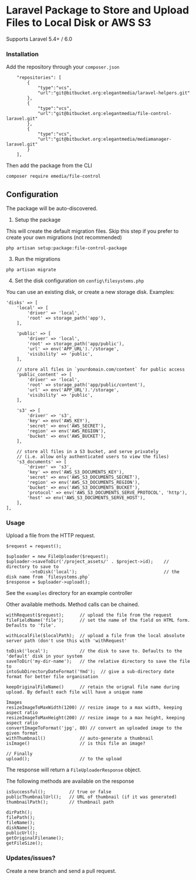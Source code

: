 # Laravel Package to Store and Upload Files to Local Disk or AWS S3

Supports Laravel 5.4+ / 6.0


### Installation

Add the repository through your `composer.json`
```
    "repositories": [
        {
            "type":"vcs",
            "url":"git@bitbucket.org:elegantmedia/laravel-helpers.git"
        },
        {
            "type":"vcs",
            "url":"git@bitbucket.org:elegantmedia/file-control-laravel.git"
        },
        {
            "type":"vcs",
            "url":"git@bitbucket.org:elegantmedia/mediamanager-laravel.git"
        }
    ],
```

Then add the package from the CLI
```
composer require emedia/file-control
```

## Configuration

The package will be auto-discovered.

1. Setup the package

This will create the default migration files. Skip this step if you prefer to create your own migrations (not recommended)
```
php artisan setup:package:file-control-package
```

3. Run the migrations
```
php artisan migrate
```

4. Set the disk configuration on `config\filesystems.php`

You can use an existing disk, or create a new storage disk.
Examples:
```
'disks' => [
    'local' => [
        'driver' => 'local',
        'root' => storage_path('app'),
    ],

    'public' => [
        'driver' => 'local',
        'root' => storage_path('app/public'),
        'url' => env('APP_URL').'/storage',
        'visibility' => 'public',
    ],

	// store all files in `yourdomain.com/content` for public access
	'public_content' => [
		'driver' => 'local',
		'root' => storage_path('app/public/content'),
		'url' => env('APP_URL').'/storage',
		'visibility' => 'public',
	],

    's3' => [
        'driver' => 's3',
        'key' => env('AWS_KEY'),
        'secret' => env('AWS_SECRET'),
        'region' => env('AWS_REGION'),
        'bucket' => env('AWS_BUCKET'),
    ],

    // store all files in a S3 bucket, and serve privately
    // (i.e. allow only authenticated users to view the files)
    's3_documents' => [
        'driver' => 's3',
        'key' => env('AWS_S3_DOCUMENTS_KEY'),
        'secret' => env('AWS_S3_DOCUMENTS_SECRET'),
        'region' => env('AWS_S3_DOCUMENTS_REGION'),
        'bucket' => env('AWS_S3_DOCUMENTS_BUCKET'),
        'protocol' => env('AWS_S3_DOCUMENTS_SERVE_PROTOCOL', 'http'),
        'host' => env('AWS_S3_DOCUMENTS_SERVE_HOST'),
    ],
],

```

### Usage

Upload a file from the HTTP request.
```
$request = request();

$uploader = new FileUploader($request);
$uploader->saveToDir('/project_assets/' . $project->id);    // directory to save to
		 ->toDisk('local');                                 // the disk name from `filesystems.php`
$response = $uploader->upload();
```

See the `examples` directory for an example controller

Other available methods. Method calls can be chained.

```
withRequest($request);      // upload the file from the request
fileFieldName('file');      // set the name of the field on HTML form. Defaults to 'file'.

withLocalFile($localPath);  // upload a file from the local absolute server path (don't use this with 'withRequest'

toDisk('local');            // the disk to save to. Defaults to the 'default' disk in your system
saveToDir('my-dir-name');   // the relative directory to save the file to
intoSubDirectoryDateFormat('Ymd');  // give a sub-directory date format for better file organisation

keepOriginalFileName()      // retain the orignal file name during upload. By default each file will have a unique name

Images
resizeImageToMaxWidth(1200) // resize image to a max width, keeping aspect ratio
resizeImageToMaxHeight(200) // resize image to a max height, keeping aspect ratio
convertImageToFormat('jpg', 80) // convert an uploaded image to the given format
withThumbnail()             // auto-generate a thumbnail
isImage()                   // is this file an image?

// Finally
upload();                   // to the upload
```

The response will return a `FileUploaderResponse` object.

The following methods are available on the response
```
isSuccessful();         // true or false
publicThumbnailUrl();   // URL of thumbnail (if it was generated)
thumbnailPath();        // thumbnail path

dirPath();
filePath();
fileName();
diskName();
publicUrl();
getOriginalFilename();
getFileSize();
```

### Updates/issues?

Create a new branch and send a pull request.
